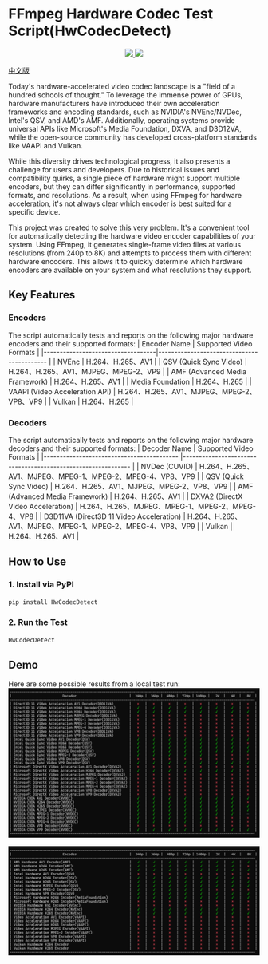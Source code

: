 # FFmpeg Hardware Codec Test Script(HwCodecDetect)
<p align="center">
    <a href="https://pypi.org/project/hwcodecdetect">
        <img src="https://badgen.net/pypi/v/hwcodecdetect?color=yellow" />
    </a>
    <a href="https://pypi.org/project/hwcodecdetect">
        <img src="https://static.pepy.tech/badge/hwcodecdetect" />
    </a>
</p>

[中文版](https://github.com/whyb/HwCodecDetect/blob/main/README.zh.md)

Today's hardware-accelerated video codec landscape is a "field of a hundred schools of thought." To leverage the immense power of GPUs, hardware manufacturers have introduced their own acceleration frameworks and encoding standards, such as NVIDIA's NVEnc/NVDec, Intel's QSV, and AMD's AMF. Additionally, operating systems provide universal APIs like Microsoft's Media Foundation, DXVA, and D3D12VA, while the open-source community has developed cross-platform standards like VAAPI and Vulkan.

While this diversity drives technological progress, it also presents a challenge for users and developers. Due to historical issues and compatibility quirks, a single piece of hardware might support multiple encoders, but they can differ significantly in performance, supported formats, and resolutions. As a result, when using FFmpeg for hardware acceleration, it's not always clear which encoder is best suited for a specific device.

This project was created to solve this very problem. It's a convenient tool for automatically detecting the hardware video encoder capabilities of your system. Using FFmpeg, it generates single-frame video files at various resolutions (from 240p to 8K) and attempts to process them with different hardware encoders. This allows it to quickly determine which hardware encoders are available on your system and what resolutions they support.

## Key Features
### Encoders
The script automatically tests and reports on the following major hardware encoders and their supported formats:
| Encoder Name                   	 | Supported Video Formats                   |
|-----------------------------------|------------------------------------------- |
| NVEnc                          	| H.264、H.265、AV1                          |
| QSV (Quick Sync Video)         	| H.264、H.265、AV1、MJPEG、MPEG-2、VP9       |
| AMF (Advanced Media Framework)    | H.264、H.265、AV1                          |
| Media Foundation               	| H.264、H.265                               |
| VAAPI (Video Acceleration API) 	| H.264、H.265、AV1、MJPEG、MPEG-2、VP8、VP9  |
| Vulkan                         	| H.264、H.265                               |

### Decoders
The script automatically tests and reports on the following major hardware decoders and their supported formats:
| Decoder Name                              | Supported Video Formats                                      |
|------------------------------------------	|------------------------------------------------------------- |
| NVDec (CUVID)                  	        | H.264、H.265、AV1、MJPEG、MPEG-1、MPEG-2、MPEG-4、VP8、VP9    |
| QSV (Quick Sync Video)         	        | H.264、H.265、AV1、MJPEG、MPEG-2、VP8、VP9                    |
| AMF (Advanced Media Framework)            | H.264、H.265、AV1                                            |
| DXVA2 (DirectX Video Acceleration)        | H.264、H.265、MJPEG、MPEG-1、MPEG-2、MPEG-4、VP8              |
| D3D11VA (Direct3D 11 Video Acceleration) 	| H.264、H.265、AV1、MJPEG、MPEG-1、MPEG-2、MPEG-4、VP8、VP9    |
| Vulkan                                  	| H.264、H.265、AV1                                            |


## How to Use

### 1. Install via PyPI
```bash
pip install HwCodecDetect
```

### 2. Run the Test
```bash
HwCodecDetect
```


## Demo
Here are some possible results from a local test run:
![decoder test result](https://raw.githubusercontent.com/whyb/HwCodecDetect/main/imgs/decoder.png)

![encoder test result](https://raw.githubusercontent.com/whyb/HwCodecDetect/main/imgs/encoder.png)